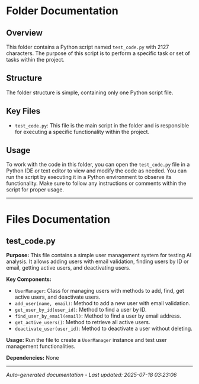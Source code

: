 # Folder Documentation

## Overview
This folder contains a Python script named `test_code.py` with 2127 characters. The purpose of this script is to perform a specific task or set of tasks within the project.

## Structure
The folder structure is simple, containing only one Python script file.

## Key Files
- `test_code.py`: This file is the main script in the folder and is responsible for executing a specific functionality within the project.

## Usage
To work with the code in this folder, you can open the `test_code.py` file in a Python IDE or text editor to view and modify the code as needed. You can run the script by executing it in a Python environment to observe its functionality. Make sure to follow any instructions or comments within the script for proper usage.

---

# Files Documentation

## test_code.py

**Purpose:** This file contains a simple user management system for testing AI analysis. It allows adding users with email validation, finding users by ID or email, getting active users, and deactivating users.

**Key Components:**
- `UserManager`: Class for managing users with methods to add, find, get active users, and deactivate users.
- `add_user(name, email)`: Method to add a new user with email validation.
- `get_user_by_id(user_id)`: Method to find a user by ID.
- `find_user_by_email(email)`: Method to find a user by email address.
- `get_active_users()`: Method to retrieve all active users.
- `deactivate_user(user_id)`: Method to deactivate a user without deleting.

**Usage:** Run the file to create a `UserManager` instance and test user management functionalities.

**Dependencies:** None

---
*Auto-generated documentation - Last updated: 2025-07-18 03:23:06*
